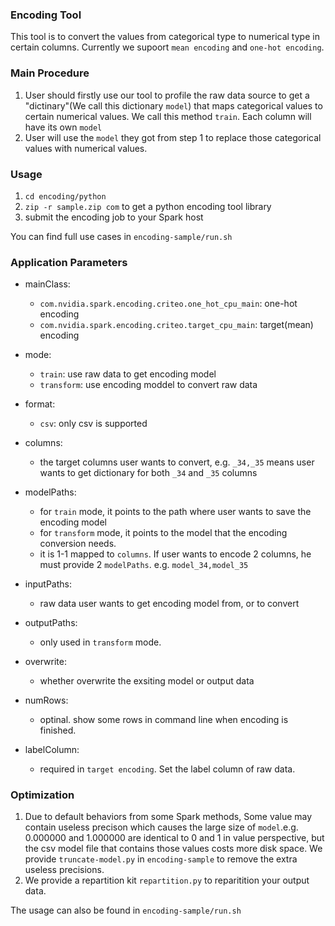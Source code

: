 ### Encoding Tool
This tool is to convert the values from categorical type to numerical type in certain columns. Currently we supoort `mean encoding` and `one-hot encoding`.

### Main Procedure
1. User should firstly use our tool to profile the raw data source to get a "dictinary"(We call this dictionary `model`) that maps categorical values to certain numerical values. We call this method `train`. Each column will have its own `model`
2. User will use the `model` they got from step 1 to replace those categorical values with numerical values. 

### Usage
1. `cd encoding/python`
2. `zip -r sample.zip com` to get a python encoding tool library
3. submit the encoding job to your Spark host

You can find full use cases in `encoding-sample/run.sh`

### Application Parameters
 - mainClass: 
   
   - `com.nvidia.spark.encoding.criteo.one_hot_cpu_main`: one-hot encoding
   - `com.nvidia.spark.encoding.criteo.target_cpu_main`: target(mean) encoding
 - mode: 
   - `train`: use raw data to get encoding model
   - `transform`: use encoding moddel to convert raw data
 - format:
   - `csv`: only csv is supported
 - columns: 
   - the target columns user wants to convert, e.g. `_34,_35` means user wants to get dictionary for both `_34` and `_35` columns
 - modelPaths: 
   - for `train` mode, it points to the path where user wants to save the encoding model
   - for `transform` mode, it points to the model that the encoding conversion needs.
   - it is 1-1 mapped to `columns`. If user wants to encode 2 columns, he must provide 2 `modelPaths`. e.g. `model_34,model_35`
 - inputPaths: 
   - raw data user wants to get encoding model from, or to convert
 - outputPaths: 
   - only used in `transform` mode.
 - overwrite:
   - whether overwrite the exsiting model or output data
 - numRows:
   - optinal. show some rows in command line when encoding is finished. 
 - labelColumn:
   - required in `target encoding`. Set the label column of raw data.

### Optimization
1. Due to default behaviors from some Spark methods, Some value may contain useless precison which causes the large size of `model`.e.g. 0.000000 and 1.000000 are identical to 0 and 1 in value perspective, but the csv model file that contains those values costs more disk space. We provide `truncate-model.py` in `encoding-sample` to remove the extra useless precisions.
2. We provide a repartition kit `repartition.py` to reparitition your output data.

The usage can also be found in `encoding-sample/run.sh`